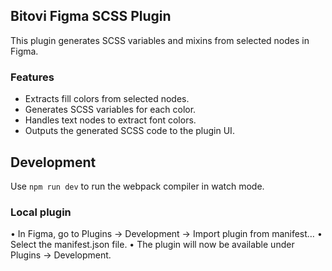 ## Bitovi Figma SCSS Plugin

This plugin generates SCSS variables and mixins from selected nodes in Figma.

### Features

- Extracts fill colors from selected nodes.
- Generates SCSS variables for each color.
- Handles text nodes to extract font colors.
- Outputs the generated SCSS code to the plugin UI.

## Development

Use `npm run dev` to run the webpack compiler in watch mode. 

### Local plugin

  •	In Figma, go to Plugins → Development → Import plugin from manifest…
	•	Select the manifest.json file.
	•	The plugin will now be available under Plugins → Development.